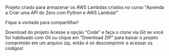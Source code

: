 Projeto criado para armazenar os AWS Lambdas criados no curso "Aprenda a Criar uma API do Zero com Python e AWS Lambda!"

Fique à vontade para compartilhar!

Download do projeto Acesse a opção "Code" e faça o clone via Git se você for habituado com Git ou clique em "Download ZIP" para baixar o projeto comprimido em um arquivo zip, então é só descomprimir e acessar os códigos!

